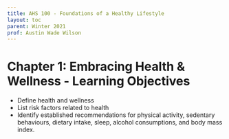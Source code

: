 ```yaml
---
title: AHS 100 - Foundations of a Healthy Lifestyle
layout: toc
parent: Winter 2021
prof: Austin Wade Wilson
---
```


# Chapter 1: Embracing Health & Wellness - Learning Objectives 

- Define health and wellness
- List risk factors related to health 
- Identify established recommendations for physical activity, sedentary behaviours, dietary intake, sleep, alcohol consumptions, and body mass index.